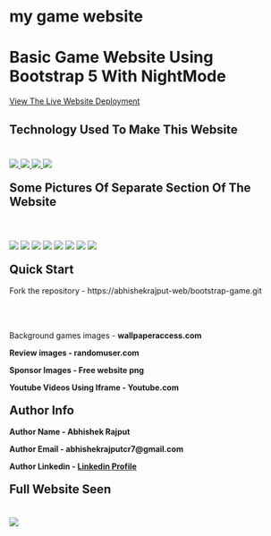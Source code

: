 # my game website
<h1>Basic Game Website Using Bootstrap 5 With NightMode</h1>
<p><a href="https://abhishekrajput-web.github.io/bootstrap-game/">View The Live Website Deployment <a><p>

<h2 style="color:white">Technology Used To Make This Website</h2>

<div style="margin-top:40px">
 <a href="https://www.w3.org/html/" target="_blank"> <img src="https://img.icons8.com/color/94/000000/html-5.png"/> </a> 
    <a href="https://www.w3schools.com/css/default.asp" target="_blank"> <img src="https://img.icons8.com/color/94/000000/css3.png"/> </a> 
    <a href="https://www.w3schools.com/js/default.asp" target="_blank"> <img src="https://img.icons8.com/color/94/000000/javascript.png"/> </a> 
      <a href="https://www.w3schools.com/bootstrap5/default.asp" target="_blank"> <img src="https://img.icons8.com/color/94/000000/bootstrap.png"/> </a> 
</div>

<h2 style="margin-top:20px">Some Pictures Of Separate Section Of The Website</h2>
<div>
<img style="margin-top:40px" src="website pics/website9.jpeg">
<img style="margin-top:20px" src="website pics/website8.jpeg">
<img style="margin-top:20px" src="website pics/website7.jpeg">
<img style="margin-top:20px" src="website pics/website6.jpeg">
<img style="margin-top:20px" src="website pics/website5.jpeg">
<img style="margin-top:20px" src="website pics/website3.jpeg">
<img style="margin-top:20px" src="website pics/website2.jpeg">
<img style="margin-top:20px" src="website pics/website10.jpeg">
<div>

<h2 style="margin-top:20px">Quick Start</h2>
<p>Fork the repository - https://abhishekrajput-web/bootstrap-game.git</p>


<h2 style="color:white;margin-top:20px">Credit For Images And Links</h2>
<p>Background games images - <b>wallpaperaccess.com<b></p>
<p> Review images - <b>randomuser.com<b></p>
<p>Sponsor Images - <b>Free website png<b></p>
<p>Youtube Videos Using Iframe - <b>Youtube.com<b></p>

  
<h2 style="margin-top:20px">Author Info</h2>
<p>Author Name - Abhishek Rajput</p>
<p>Author Email - abhishekrajputcr7@gmail.com</p>
<p>Author Linkedin - <a href="https://www.linkedin.com/in/abhishek-rajput7/">Linkedin Profile</a></p>
 

<h2 style="margin-top:20px">Full Website Seen</h2>
<div>
<img style="margin-top:20px" src="website pics/website1.jpeg">
</div>

